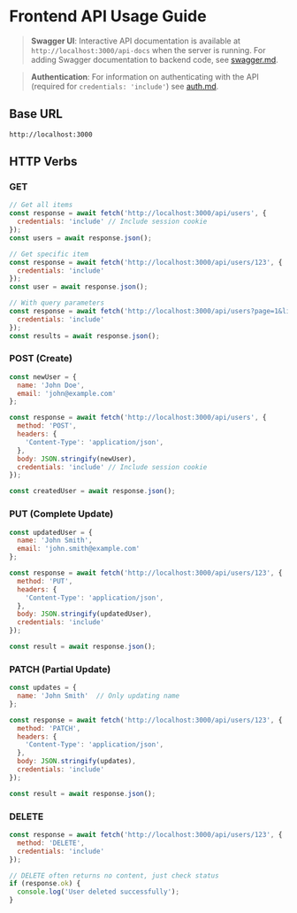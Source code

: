 # Frontend API Usage Guide

> **Swagger UI**: Interactive API documentation is available at `http://localhost:3000/api-docs` when the server is running. For adding Swagger documentation to backend code, see [swagger.md](./swagger.md).

> **Authentication**: For information on authenticating with the API (required for `credentials: 'include'`) see [auth.md](./auth.md).

## Base URL
```
http://localhost:3000
```

## HTTP Verbs

### GET
```javascript
// Get all items
const response = await fetch('http://localhost:3000/api/users', {
  credentials: 'include' // Include session cookie
});
const users = await response.json();

// Get specific item
const response = await fetch('http://localhost:3000/api/users/123', {
  credentials: 'include'
});
const user = await response.json();

// With query parameters
const response = await fetch('http://localhost:3000/api/users?page=1&limit=10', {
  credentials: 'include'
});
const results = await response.json();
```

### POST (Create)
```javascript
const newUser = {
  name: 'John Doe',
  email: 'john@example.com'
};

const response = await fetch('http://localhost:3000/api/users', {
  method: 'POST',
  headers: {
    'Content-Type': 'application/json',
  },
  body: JSON.stringify(newUser),
  credentials: 'include' // Include session cookie
});

const createdUser = await response.json();
```

### PUT (Complete Update)
```javascript
const updatedUser = {
  name: 'John Smith',
  email: 'john.smith@example.com'
};

const response = await fetch('http://localhost:3000/api/users/123', {
  method: 'PUT',
  headers: {
    'Content-Type': 'application/json',
  },
  body: JSON.stringify(updatedUser),
  credentials: 'include'
});

const result = await response.json();
```

### PATCH (Partial Update)
```javascript
const updates = {
  name: 'John Smith'  // Only updating name
};

const response = await fetch('http://localhost:3000/api/users/123', {
  method: 'PATCH',
  headers: {
    'Content-Type': 'application/json',
  },
  body: JSON.stringify(updates),
  credentials: 'include'
});

const result = await response.json();
```

### DELETE
```javascript
const response = await fetch('http://localhost:3000/api/users/123', {
  method: 'DELETE',
  credentials: 'include'
});

// DELETE often returns no content, just check status
if (response.ok) {
  console.log('User deleted successfully');
}
```
